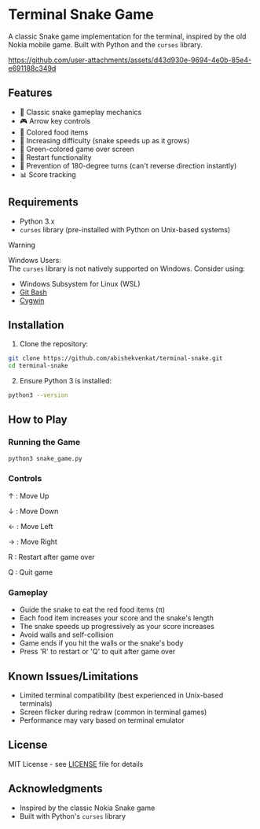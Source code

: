 # Terminal Snake Game

A classic Snake game implementation for the terminal, inspired by the old Nokia mobile game. Built with Python and the `curses` library.

https://github.com/user-attachments/assets/d43d930e-9694-4e0b-85e4-e691188c349d

## Features

- 🐍 Classic snake gameplay mechanics
- 🎮 Arrow key controls
- 🔴 Colored food items
- 🚀 Increasing difficulty (snake speeds up as it grows)
- 💚 Green-colored game over screen
- 🔄 Restart functionality
- 🛑 Prevention of 180-degree turns (can't reverse direction instantly)
- 📊 Score tracking

## Requirements

- Python 3.x
- `curses` library (pre-installed with Python on Unix-based systems)

> [!WARNING]
> Windows Users:  
> The `curses` library is not natively supported on Windows. Consider using:
> - Windows Subsystem for Linux (WSL)
> - [Git Bash](https://gitforwindows.org/)
> - [Cygwin](https://www.cygwin.com/)

## Installation

1. Clone the repository:
```bash
git clone https://github.com/abishekvenkat/terminal-snake.git
cd terminal-snake
```
2. Ensure Python 3 is installed:
```bash
python3 --version
```

## How to Play

### Running the Game
```bash
python3 snake_game.py
```
### Controls
↑ : Move Up

↓ : Move Down

← : Move Left

→ : Move Right

R : Restart after game over

Q : Quit game

### Gameplay
- Guide the snake to eat the red food items (π)
- Each food item increases your score and the snake's length
- The snake speeds up progressively as your score increases
- Avoid walls and self-collision
- Game ends if you hit the walls or the snake's body
- Press 'R' to restart or 'Q' to quit after game over

## Known Issues/Limitations
- Limited terminal compatibility (best experienced in Unix-based terminals)
- Screen flicker during redraw (common in terminal games)
- Performance may vary based on terminal emulator

## License
MIT License - see [LICENSE](\LICENSE) file for details

## Acknowledgments
- Inspired by the classic Nokia Snake game
- Built with Python's `curses` library
